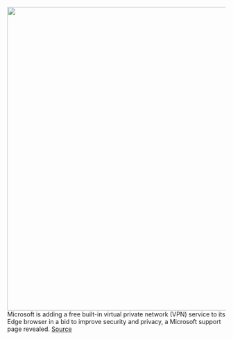 <img src='https://cdn.vox-cdn.com/thumbor/xiNdwxZ8Gx1PPZfAAwqcit_BfTM=/0x0:1860x1274/1200x800/filters:focal(782x489:1078x785)/cdn.vox-cdn.com/uploads/chorus_image/image/70812436/MicrosoftEdge.0.png' width='700px' /><br/>
Microsoft is adding a free built-in virtual private network (VPN) service to its Edge browser in a bid to improve security and privacy, a Microsoft support page revealed.
<a href='https://www.theverge.com/2022/4/29/23049015/microsoft-free-built-in-vpn-edge-browser-edge-secure-network'> Source <a/>